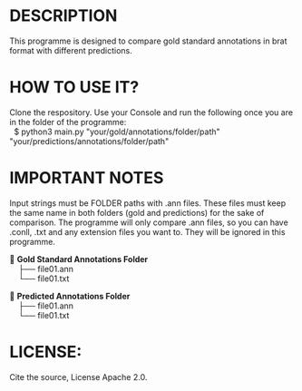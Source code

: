 # DESCRIPTION
This programme is designed to compare gold standard annotations in brat format with different predictions.

# HOW TO USE IT?
Clone the respository.
Use your Console and run the following once you are in the folder of the programme: \
&nbsp; $ python3 main.py "your/gold/annotations/folder/path" "your/predictions/annotations/folder/path"

# IMPORTANT NOTES
Input strings must be FOLDER paths with .ann files.
These files must keep the same name in both folders (gold and predictions) for the sake of comparison.
The programme will only compare .ann files, so you can have .conll, .txt and any extension files you want to. They will be ignored in this programme.


📂 **Gold Standard Annotations Folder**  
&nbsp;&nbsp;&nbsp;&nbsp;├── file01.ann  
&nbsp;&nbsp;&nbsp;&nbsp;└── file01.txt  

📂 **Predicted Annotations Folder**  
&nbsp;&nbsp;&nbsp;&nbsp;├── file01.ann  
&nbsp;&nbsp;&nbsp;&nbsp;└── file01.txt  


# LICENSE: 
Cite the source, License Apache 2.0.
